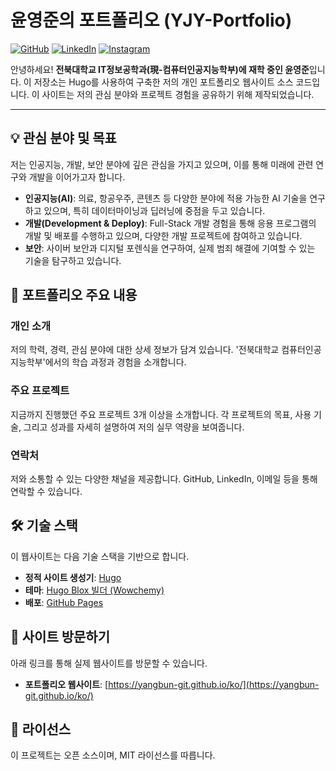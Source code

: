 # 윤영준의 포트폴리오 (YJY-Portfolio)

[![GitHub](https://img.shields.io/badge/GitHub-100000?style=for-the-badge&logo=github&logoColor=white)](https://github.com/yangbun-GIT)
[![LinkedIn](https://img.shields.io/badge/LinkedIn-0077B5?style=for-the-badge&logo=linkedin&logoColor=white)](https://kr.linkedin.com/in/yang_bun)
[![Instagram](https://img.shields.io/badge/Instagram-E4405F?style=for-the-badge&logo=instagram&logoColor=white)](https://www.instagram.com/0_jun_03/)

안녕하세요! **전북대학교 IT정보공학과(現-컴퓨터인공지능학부)에 재학 중인 윤영준**입니다. 이 저장소는 Hugo를 사용하여 구축한 저의 개인 포트폴리오 웹사이트 소스 코드입니다. 이 사이트는 저의 관심 분야와 프로젝트 경험을 공유하기 위해 제작되었습니다.

---

## 💡 관심 분야 및 목표

저는 인공지능, 개발, 보안 분야에 깊은 관심을 가지고 있으며, 이를 통해 미래에 관련 연구와 개발을 이어가고자 합니다.
- **인공지능(AI)**: 의료, 항공우주, 콘텐츠 등 다양한 분야에 적용 가능한 AI 기술을 연구하고 있으며, 특히 데이터마이닝과 딥러닝에 중점을 두고 있습니다.
- **개발(Development & Deploy)**: Full-Stack 개발 경험을 통해 응용 프로그램의 개발 및 배포를 수행하고 있으며, 다양한 개발 프로젝트에 참여하고 있습니다.
- **보안**: 사이버 보안과 디지털 포렌식을 연구하여, 실제 범죄 해결에 기여할 수 있는 기술을 탐구하고 있습니다.

## 📂 포트폴리오 주요 내용

### 개인 소개
저의 학력, 경력, 관심 분야에 대한 상세 정보가 담겨 있습니다. '전북대학교 컴퓨터인공지능학부'에서의 학습 과정과 경험을 소개합니다.

### 주요 프로젝트
지금까지 진행했던 주요 프로젝트 3개 이상을 소개합니다. 각 프로젝트의 목표, 사용 기술, 그리고 성과를 자세히 설명하여 저의 실무 역량을 보여줍니다.

### 연락처
저와 소통할 수 있는 다양한 채널을 제공합니다. GitHub, LinkedIn, 이메일 등을 통해 연락할 수 있습니다.

## 🛠️ 기술 스택

이 웹사이트는 다음 기술 스택을 기반으로 합니다.
- **정적 사이트 생성기**: [Hugo](https://gohugo.io/)
- **테마**: [Hugo Blox 빌더 (Wowchemy)](https://hugoblox.com/)
- **배포**: [GitHub Pages](https://pages.github.com/)

## 🚀 사이트 방문하기

아래 링크를 통해 실제 웹사이트를 방문할 수 있습니다.

- **포트폴리오 웹사이트**: [https://yangbun-git.github.io/ko/](https://yangbun-git.github.io/ko/)

## 📝 라이선스

이 프로젝트는 오픈 소스이며, MIT 라이선스를 따릅니다.
